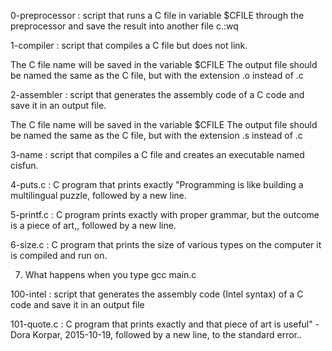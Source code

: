 0-preprocessor : script that runs a C file in variable $CFILE through the preprocessor and save the result into another file c.:wq

1-compiler : script that compiles a C file but does not link.

The C file name will be saved in the variable $CFILE
The output file should be named the same as the C file, but with the extension .o instead of .c

2-assembler : script that generates the assembly code of a C code and save it in an output file.

The C file name will be saved in the variable $CFILE
The output file should be named the same as the C file, but with the extension .s instead of .c

3-name : script that compiles a C file and creates an executable named cisfun.

4-puts.c : C program that prints exactly "Programming is like building a multilingual puzzle, followed by a new line.

5-printf.c : C program prints exactly with proper grammar, but the outcome is a piece of art,, followed by a new line.

6-size.c : C program that prints the size of various types on the computer it is compiled and run on.

7. What happens when you type gcc main.c

100-intel : script that generates the assembly code (Intel syntax) of a C code and save it in an output file

101-quote.c : C program that prints exactly and that piece of art is useful" - Dora Korpar, 2015-10-19, followed by a new line, to the standard error..

